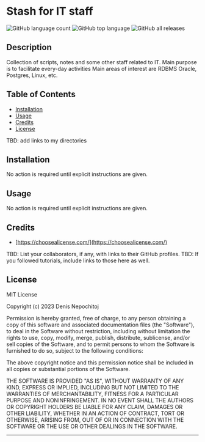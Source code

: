 # Stash for IT staff


![GitHub language count](https://img.shields.io/github/languages/count/dnepochitoj/pub)
![GitHub top language](https://img.shields.io/github/languages/top/dnepochitoj/pub)
![GitHub all releases](https://img.shields.io/github/downloads/dnepochitoj/pub/total)

## Description

Collection of scripts, notes and some other staff related to IT.
Main purpose is to facilitate every-day activities
Main areas of interest are RDBMS Oracle, Postgres, Linux, etc.

## Table of Contents

- [Installation](#installation)
- [Usage](#usage)
- [Credits](#credits)
- [License](#license)

TBD: add links to my directories

## Installation

No action is required until explicit instructions are given.

## Usage

No action is required until explicit instructions are given.

## Credits

* [https://choosealicense.com/](https://choosealicense.com/)

TBD: List your collaborators, if any, with links to their GitHub profiles.
TBD: If you followed tutorials, include links to those here as well.

## License

MIT License

Copyright (c) 2023 Denis Nepochitoj

Permission is hereby granted, free of charge, to any person obtaining a copy
of this software and associated documentation files (the "Software"), to deal
in the Software without restriction, including without limitation the rights
to use, copy, modify, merge, publish, distribute, sublicense, and/or sell
copies of the Software, and to permit persons to whom the Software is
furnished to do so, subject to the following conditions:

The above copyright notice and this permission notice shall be included in all
copies or substantial portions of the Software.

THE SOFTWARE IS PROVIDED "AS IS", WITHOUT WARRANTY OF ANY KIND, EXPRESS OR
IMPLIED, INCLUDING BUT NOT LIMITED TO THE WARRANTIES OF MERCHANTABILITY,
FITNESS FOR A PARTICULAR PURPOSE AND NONINFRINGEMENT. IN NO EVENT SHALL THE
AUTHORS OR COPYRIGHT HOLDERS BE LIABLE FOR ANY CLAIM, DAMAGES OR OTHER
LIABILITY, WHETHER IN AN ACTION OF CONTRACT, TORT OR OTHERWISE, ARISING FROM,
OUT OF OR IN CONNECTION WITH THE SOFTWARE OR THE USE OR OTHER DEALINGS IN THE
SOFTWARE.

---

<!--
## Features

If your project has a lot of features, list them here.

## How to Contribute

If you created an application or package and would like other developers to contribute it, you can include guidelines for how to do so. The [Contributor Covenant](https://www.contributor-covenant.org/) is an industry standard, but you can always write your own if you'd prefer.

## Tests

Go the extra mile and write tests for your application. Then provide examples on how to run them here.
-->
